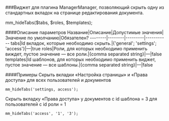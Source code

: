 ###Виджет для плагина ManagerManager, позволяющий скрыть одну из стандартных вкладок на странице редактирования документа.

mm_hideTabs($tabs, $roles, $templates);

####Описание параметров
Название|Описание|Допустимые значения|Значение по умолчанию|Обязателен?
--------|--------|---------|-----------
tabs|Id вкладок, которые необходимо скрыть.|{'general'; 'settings'; 'access'}|—|true
roles|Роли, для которых необходимо применить виждет, пустое значение — все роли.|{comma separated string}|—|false
templates|Id шаблонов, для которых необходимо применить виджет, пустое значение — все шаблоны.|{comma separated string}|—|false

####Примеры
Скрыть вкладки «Настройка страницы» и «Права доступа» для всех пользователей и документов
	
	mm_hideTabs('settings, access');
Скрыть вкладку «Права доступа» у документов с id шаблона = 3 для пользователей с id роли = 1
	
	mm_hideTabs('access', '1', '3');